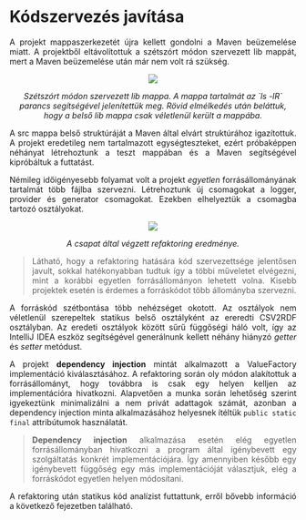# Kódszervezés javítása

A projekt mappaszerkezetét újra kellett gondolni a Maven beüzemelése miatt. A projektből eltávolítottuk a szétszórt módon szervezett lib mappát, mert a Maven beüzemelése után már nem volt rá szükség.

<div style="text-align:center"><img src="../images/lib-folder.png" />
    <p style="text-align:center"><em>Szétszórt módon szervezett lib mappa. A mappa tartalmát az `ls -lR` parancs segítségével jelenítettük meg. Rövid elmélkedés után beláttuk, hogy a belső lib mappa csak véletlenül került a mappába.</em></p>
</div>

A src mappa belső struktúráját a Maven által elvárt struktúrához igazítottuk. A projekt eredetileg nem tartalmazott egységteszteket, ezért próbaképpen néhányat létrehoztunk a teszt mappában és a Maven segítségével kipróbáltuk a futtatást.

Némileg időigényesebb folyamat volt a projekt *egyetlen* forrásállományának tartalmát több fájlba szervezni. Létrehoztunk új csomagokat a logger, provider és generator csomagokat. Ezekben elhelyeztük a csomagba tartozó osztályokat.

<div style="text-align:center"><img src="../images/packages.png" />
    <p style="text-align:center"><em>A csapat által végzett refaktoring eredménye.</em></p>
</div>

> Látható, hogy a refaktoring hatására kód szervezettsége jelentősen javult, sokkal hatékonyabban tudtuk így a többi műveletet elvégezni, mint a korábbi egyetlen forrásállományon lehetett volna. Kisebb projektek esetén is érdemes a forráskódot több állományba szervezni.

A forráskód szétbontása több nehézséget okotott. Az osztályok nem véletlenül szerepeltek statikus belső osztályként az ereredti CSV2RDF osztályban. Az eredeti osztályok között sűrű függőségi háló volt, így az IntelliJ IDEA eszköz segítségével generálnunk kellett néhány hiányzó *getter* és *setter* metódust.

A projekt **dependency injection** mintát alkalmazott a ValueFactory implementáció kiválasztásához. A refaktoring során oly módon alakítottuk a forrásállományt, hogy továbbra is csak egy helyen kelljen az implementációra hivatkozni. Alapvetően a munka során lehetőség szerint igyekeztünk minimalizálni a nem privát adattagok számát, azonban a dependency injection minta alkalmazásához helyesnek ítéltük `public static final` attribútumok használatát.

> **Dependency injection** alkalmazása esetén elég egyetlen forrásállományban hivatkozni a program által igénybevett egy szolgáltatás konkrét implementációjára. Így amennyiben később egy igénybevett függőség egy más implementációját választjuk, elég a forráskódot egyetlen helyen módosítani.

A refaktoring után statikus kód analízist futtattunk, erről bővebb információ a következő fejezetben található.

<style>
    p {
    text-align: justify;
    text-justify: inter-word;
    }
</style>